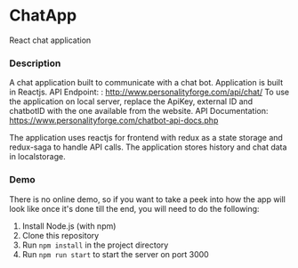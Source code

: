 # ChatApp
React chat application

### Description
A chat application built to communicate with a chat bot. Application is built in Reactjs.
API Endpoint: : http://www.personalityforge.com/api/chat/ 
To use the application on local server, replace the ApiKey, external ID and chatbotID with the one available from
the website.
API Documentation: https://www.personalityforge.com/chatbot-api-docs.php

The application uses reactjs for frontend with redux as a state storage and redux-saga to handle API calls.
The application stores history and chat data in localstorage.

### Demo

There is no online demo, so if you want to take a peek into how the app will look like once it's
done till the end, you will need to do the following:

  1. Install Node.js (with npm)
  2. Clone this repository
  3. Run `npm install` in the project directory
  4. Run `npm run start` to start the server on port 3000

